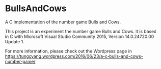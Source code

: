 # BullsAndCows
A C implementation of the number game Bulls and Cows.

This project is an experiment the number game Bulls and Cows. It is based in C with Microsoft Visual Studio Community 2015, Version 14.0.24720.00 Update 1.

For more information, please check out the Wordpress page in https://tungcyang.wordpress.com/2016/06/23/a-c-bulls-and-cows-number-game/

